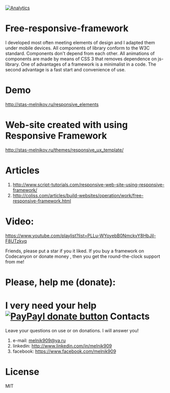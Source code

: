 [![Analytics](https://ga-beacon.appspot.com/UA-57151587-1/free-responsive-framework/readme?pixel)](https://github.com/melnik909/free-responsive-framework)

Free-responsive-framework
=========================

I developed most often meeting elements of design and I adapted them under mobile devices. All components of library conform to the W3C standard. Components don't depend from each other. All animations of components are made by means of CSS 3 that removes dependence on js-library. One of advantages of a framework is a minimalist in a code. The second advantage is a fast start and convenience of use.

Demo
=========================
http://stas-melnikov.ru/responsive_elements

Web-site created with using Responsive Framework
=========================
http://stas-melnikov.ru/themes/responsive_ux_template/

Articles
=========================
1) http://www.script-tutorials.com/responsive-web-site-using-responsive-framework/
2) http://coliss.com/articles/build-websites/operation/work/free-responsive-framework.html

Video:
=========================
https://www.youtube.com/playlist?list=PLLu-WYoyebB0NmckvY8HbJil-F8UTzkyq

Friends, please put a star if you it liked. If you buy a framework on Codecanyon or donate money , then you get the round-the-clock support from me!

Please, help me (donate):
=========================
I very need your help [![PayPayl donate button](https://img.shields.io/badge/paypal-donate-yellow.svg)](https://www.paypal.com/cgi-bin/webscr?cmd=_s-xclick&hosted_button_id=MHS8KZ4U44Z7J "Donate once-off to this project using Paypal")
Contacts
=========================
Leave your questions on use or on donations. I will answer you!
1) e-mail: melnik909@ya.ru
2) linkedin: http://www.linkedin.com/in/melnik909
3) facebook: https://www.facebook.com/melnik909

License
=========================
MIT
